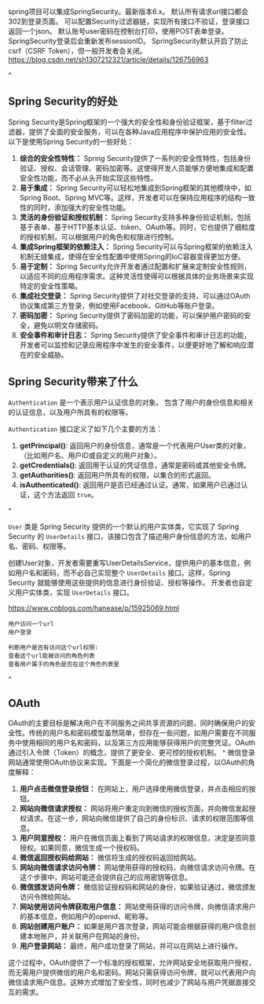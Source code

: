 spring项目可以集成SpringSecurity。最新版本6.x。
默认所有请求url接口都会302到登录页面。
可以配置Security过滤器链，实现所有接口不验证，登录接口返回一个json。
默认账号user密码在控制台打印，使用POST表单登录。
SpringSecurity登录后会重新发布sessionID。
SpringSecurity默认开启了防止csrf（CSRF Token），但一般开发者会关闭。
<https://blog.csdn.net/sh1307212321/article/details/126756963>


^
## **Spring Security的好处**
Spring Security是Spring框架的一个强大的安全性和身份验证框架，基于filter过滤器，提供了全面的安全服务，可以在各种Java应用程序中保护应用的安全性。以下是使用Spring Security的一些好处：

1. **综合的安全性特性：** Spring Security提供了一系列的安全性特性，包括身份验证、授权、会话管理、密码加密等。这使得开发人员能够方便地集成和配置安全性功能，而不必从头开始实现这些特性。
2. **易于集成：** Spring Security可以轻松地集成到Spring框架的其他模块中，如Spring Boot、Spring MVC等。这样，开发者可以在保持应用程序的结构一致性的同时，添加强大的安全性功能。
3. **灵活的身份验证和授权机制：** Spring Security支持多种身份验证机制，包括基于表单、基于HTTP基本认证、token、OAuth等。同时，它也提供了细粒度的授权机制，可以根据用户的角色和权限进行控制。
4. **集成Spring框架的依赖注入：** Spring Security可以与Spring框架的依赖注入机制无缝集成，使得在安全性配置中使用Spring的IoC容器变得更加方便。
5. **易于定制：** Spring Security允许开发者通过配置和扩展来定制安全性规则，以适应不同的应用程序需求。这种灵活性使得可以根据具体的业务场景来实现特定的安全性策略。
6. **集成社交登录：** Spring Security提供了对社交登录的支持，可以通过OAuth协议集成第三方登录，例如使用Facebook、GitHub等账户登录。
7. **密码加密：** Spring Security提供了密码加密的功能，可以保护用户密码的安全，避免以明文存储密码。
8. **安全事件和审计日志：** Spring Security提供了安全事件和审计日志的功能，开发者可以监控和记录应用程序中发生的安全事件，以便更好地了解和响应潜在的安全威胁。


## **Spring Security带来了什么**


`Authentication` 是一个表示用户认证信息的对象。
包含了用户的身份信息和相关的认证信息，以及用户所具有的权限等。

`Authentication` 接口定义了如下几个主要的方法：

1. **getPrincipal()**: 返回用户的身份信息，通常是一个代表用户User类的对象，（比如用户名、用户ID或自定义的用户对象）。
2. **getCredentials()**: 返回用于认证的凭证信息，通常是密码或其他安全令牌。
3. **getAuthorities()**: 返回用户所具有的权限，以集合的形式返回。
4. **isAuthenticated()**: 返回用户是否已经通过认证。通常，如果用户已通过认证，这个方法返回 `true`。


^

`User` 类是 Spring Security 提供的一个默认的用户实体类，它实现了 Spring Security 的 `UserDetails` 接口，该接口包含了描述用户身份信息的方法，如用户名、密码、权限等。

创建User对象，开发者需要重写UserDetailsService，提供用户的基本信息，例如用户名和密码，而不必自己实现整个 `UserDetails` 接口。这样，Spring Security 就能够使用这些提供的信息进行身份验证、授权等操作。
开发者也自定义用户实体类，实现 `UserDetails` 接口。



<https://www.cnblogs.com/hanease/p/15925069.html>
```
用户访问一个url
用户登录

判断用户是否有访问这个url权限:
查看这个url能被访问的角色列表
查看用户属于的角色是否在这个角色列表里

```


^
## **OAuth**
OAuth的主要目标是解决用户在不同服务之间共享资源的问题，同时确保用户的安全性。传统的用户名和密码模型虽然简单，但存在一些问题，如用户需要在不同服务中使用相同的用户名和密码，以及第三方应用能够获得用户的完整凭证。OAuth通过引入令牌（Token）的概念，提供了更安全、更可控的授权机制。
^
微信登录网站通常使用OAuth协议来实现。下面是一个简化的微信登录过程，以OAuth的角度解释：

1. **用户点击微信登录按钮：** 在网站上，用户选择使用微信登录，并点击相应的按钮。
2. **网站向微信请求授权：** 网站将用户重定向到微信的授权页面，并向微信发起授权请求。在这一步，网站向微信提供了自己的身份标识、请求的权限范围等信息。
3. **用户同意授权：** 用户在微信页面上看到了网站请求的权限信息，决定是否同意授权。如果同意，微信生成一个授权码。
4. **微信返回授权码给网站：** 微信将生成的授权码返回给网站。
5. **网站向微信请求访问令牌：** 网站使用获得的授权码，向微信请求访问令牌。在这个步骤中，网站可能还会提供自己的应用密钥等信息。
6. **微信颁发访问令牌：** 微信验证授权码和网站的身份，如果验证通过，微信颁发访问令牌给网站。
7. **网站使用访问令牌获取用户信息：** 网站使用获得的访问令牌，向微信请求用户的基本信息，例如用户的openid、昵称等。
8. **网站创建用户账户：** 如果是用户首次登录，网站可能会根据获得的用户信息创建本地账户，并关联用户在网站的身份。
9. **用户登录网站：** 最终，用户成功登录了网站，并可以在网站上进行操作。

这个过程中，OAuth提供了一个标准的授权框架，允许网站安全地获取用户授权，而无需用户提供微信的用户名和密码。网站只需获得访问令牌，就可以代表用户向微信请求用户信息。这种方式增加了安全性，同时也减少了网站与用户凭据直接交互的需求。


